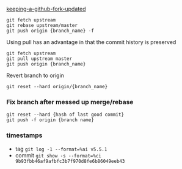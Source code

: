[keeping-a-github-fork-updated](https://robots.thoughtbot.com/keeping-a-github-fork-updated)
```
git fetch upstream
git rebase upstream/master
git push origin {branch_name} -f
```

Using pull has an advantage in that the commit history is preserved

```
git fetch upstream
git pull upstream master
git push origin {branch_name}
```

Revert branch to origin
```
git reset --hard origin/{branch_name}
```

### Fix branch after messed up merge/rebase

```
git reset --hard {hash of last good commit}
git push -f origin {branch name}
```

### timestamps
* tag `git log -1 --format=%ai v5.5.1`
* commit `git show -s --format=%ci 9b93fbb46af9afbfc3b7f970d8fe6b86049eeb43`
